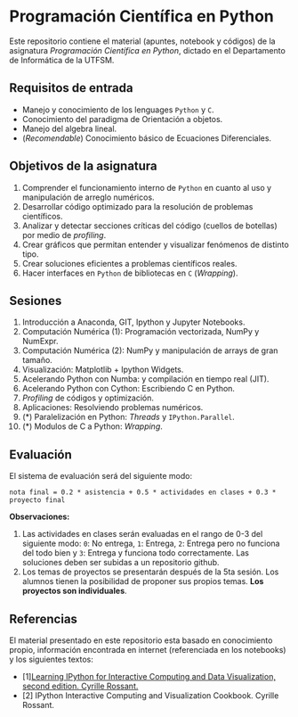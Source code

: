 # Programación Científica en Python

Este repositorio contiene el material (apuntes, notebook y códigos) de la asignatura _Programación Científica en Python_, dictado en el Departamento de Informática de la UTFSM.

## Requisitos de entrada
* Manejo y conocimiento de los lenguages `Python` y `C`.
* Conocimiento del paradigma de Orientación a objetos.
* Manejo del algebra lineal.
* (_Recomendable_) Conocimiento básico de Ecuaciones Diferenciales.

## Objetivos de la asignatura
1. Comprender el funcionamiento interno de `Python` en cuanto al uso y manipulación de arreglo numéricos.
2. Desarrollar código optimizado para la resolución de problemas científicos.
3. Analizar y detectar secciones críticas del código (cuellos de botellas) por medio de _profiling_.
4. Crear gráficos que permitan entender y visualizar fenómenos de distinto tipo.
5. Crear soluciones eficientes a problemas científicos reales.
6. Hacer interfaces en `Python` de bibliotecas en `C` (_Wrapping_).

## Sesiones
1. Introducción a Anaconda, GIT, Ipython y Jupyter Notebooks.
2. Computación Numérica (1): Programación vectorizada, NumPy y NumExpr.
3. Computación Numérica (2): NumPy y manipulación de arrays de gran tamaño.
4. Visualización: Matplotlib + Ipython Widgets.
5. Acelerando Python con Numba: y compilación en tiempo real (JIT). 
6. Acelerando Python con Cython: Escribiendo C en Python. 
7. _Profiling_ de códigos y optimización.
8. Aplicaciones: Resolviendo problemas numéricos.
9. (*) Paralelización en Python: _Threads_ y `IPython.Parallel`.  
10. (*) Modulos de C a Python: _Wrapping_.

## Evaluación
 
El sistema de evaluación será del siguiente modo: 

`nota final = 0.2 * asistencia + 0.5 * actividades en clases + 0.3 * proyecto final`

__Observaciones:__
1. Las actividades en clases serán evaluadas en el rango de 0-3 del siguiente modo: `0`: No entrega, `1`: Entrega, `2`: Entrega pero no funciona del todo bien y `3`: Entrega y funciona todo correctamente. Las soluciones deben ser subidas a un repositorio github.
2. Los temas de proyectos se presentarán después de la 5ta sesión. Los alumnos tienen la posibilidad de proponer sus propios temas. __Los proyectos son individuales__.


## Referencias
El material presentado en este repositorio esta basado en conocimiento propio, información encontrada en internet (referenciada en los notebooks) y los siguientes textos:

* [1][Learning IPython for Interactive Computing and Data Visualization, second edition. Cyrille Rossant.](www.google.cl)
* [2] IPython Interactive Computing and Visualization Cookbook. Cyrille Rossant.
